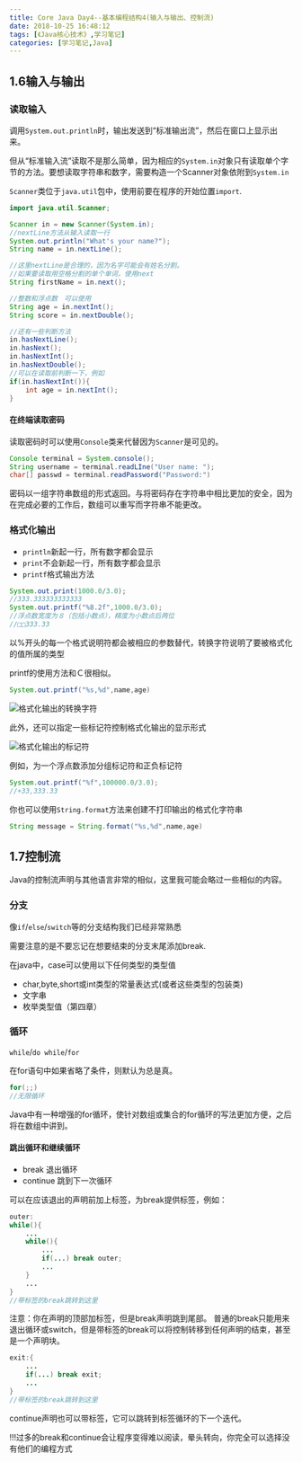 ```yaml
---
title: Core Java Day4--基本编程结构4(输入与输出、控制流)
date: 2018-10-25 16:48:12
tags: [《Java核心技术》,学习笔记]
categories: [学习笔记,Java]
---
```

## 1.6输入与输出
### 读取输入
调用`System.out.println`时，输出发送到“标准输出流”，然后在窗口上显示出来。

但从“标准输入流”读取不是那么简单，因为相应的`System.in`对象只有读取单个字节的方法。要想读取字符串和数字，需要构造一个Scanner对象依附到`System.in`

`Scanner`类位于`java.util`包中，使用前要在程序的开始位置`import`.

``` java
import java.util.Scanner;

Scanner in = new Scanner(System.in);
//nextLine方法从输入读取一行
System.out.println("What's your name?");
String name = in.nextLine();

//这里nextLine是合理的，因为名字可能会有姓名分割。
//如果要读取用空格分割的单个单词，使用next
String firstName = in.next();

//整数和浮点数　可以使用
String age = in.nextInt();
String score = in.nextDouble();

//还有一些判断方法
in.hasNextLine();
in.hasNext();
in.hasNextInt();
in.hasNextDouble();
//可以在读取前判断一下，例如
if(in.hasNextInt()){
    int age = in.nextInt();
}

```

#### 在终端读取密码
读取密码时可以使用`Console`类来代替因为`Scanner`是可见的。
``` java
Console terminal = System.console();
String username = terminal.readLIne("User name: ");
char[] passwd = terminal.readPassword("Password:")

```
密码以一组字符串数组的形式返回。与将密码存在字符串中相比更加的安全，因为在完成必要的工作后，数组可以重写而字符串不能更改。

### 格式化输出
- `println`新起一行，所有数字都会显示
- `print`不会新起一行，所有数字都会显示
- `printf`格式输出方法
``` java
System.out.print(1000.0/3.0);
//333.333333333333
System.out.printf("%8.2f",1000.0/3.0);
//浮点数宽度为８（包括小数点），精度为小数点后两位
//□□333.33
```
以%开头的每一个格式说明符都会被相应的参数替代，转换字符说明了要被格式化的值所属的类型

printf的使用方法和Ｃ很相似。
```java
System.out.printf("%s,%d",name,age)
```

![格式化输出的转换字符](/img/core_java_post/day4-1.jpg)

此外，还可以指定一些标记符控制格式化输出的显示形式

![格式化输出的标记符](/img/core_java_post/day4-2.jpg)

例如，为一个浮点数添加分组标记符和正负标记符
```java
System.out.printf("%f",100000.0/3.0);
//+33,333.33
```

你也可以使用`String.format`方法来创建不打印输出的格式化字符串

```java
String message = String.format("%s,%d",name,age)
```

## 1.7控制流
Java的控制流声明与其他语言非常的相似，这里我可能会略过一些相似的内容。

### 分支
像`if`/`else`/`switch`等的分支结构我们已经非常熟悉

需要注意的是不要忘记在想要结束的分支末尾添加break.

在java中，case可以使用以下任何类型的类型值
- char,byte,short或int类型的常量表达式(或者这些类型的包装类)
- 文字串
- 枚举类型值（第四章）

### 循环
`while`/`do while`/`for`

在for语句中如果省略了条件，则默认为总是真。
``` java
for(;;)
//无限循环
```

Java中有一种增强的for循环，使针对数组或集合的for循环的写法更加方便，之后将在数组中讲到。

#### 跳出循环和继续循环
- break 退出循环
- continue 跳到下一次循环

可以在应该退出的声明前加上标签，为break提供标签，例如：
``` java
outer:
while(){
    ...
    while(){
        ...
        if(...) break outer;
        ...
    }
    ...
}
//带标签的break跳转到这里
```
注意：你在声明的顶部加标签，但是break声明跳到尾部。
普通的break只能用来退出循环或switch，但是带标签的break可以将控制转移到任何声明的结束，甚至是一个声明块。
``` java
exit:{
    ...
    if(...) break exit;
    ...
}
//带标签的break跳转到这里
```
continue声明也可以带标签，它可以跳转到标签循环的下一个迭代。

!!!过多的break和continue会让程序变得难以阅读，晕头转向，你完全可以选择没有他们的编程方式

